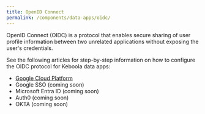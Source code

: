 ```yaml
---
title: OpenID Connect
permalink: /components/data-apps/oidc/
---
```


OpenID Connect (OIDC) is a protocol that enables secure sharing of user profile information between two unrelated applications 
without exposing the user's credentials.

See the following articles for step-by-step information on how to configure the OIDC protocol for Keboola data apps:

- [Google Cloud Platform](/components/data-apps/oidc/google-cloud-platform)
- Google SSO (coming soon)
- Microsoft Entra ID (coming soon)
- Auth0 (coming soon)
- OKTA (coming soon)
